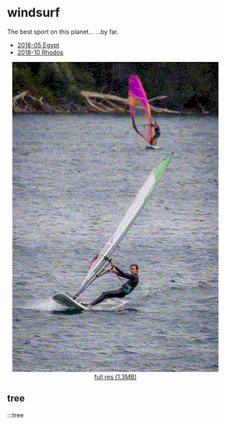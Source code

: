 # windsurf

The best sport on this planet... ...by far.

- <a href="/events/2018/05_egypt/">2018-05 Egypt</a>
- <a href="/events/2018/10_rhodos/">2018-10 Rhodos</a>

</pre>
<div style="width: 100%" align=center>
    <div><img src="./angermund_dither.png"></img></div>
    <div><a href="./angermund.png">full res (1.3MB)</a></div>
</div>
</pre>
<p style="clear: both"></p>

## tree

:::tree
